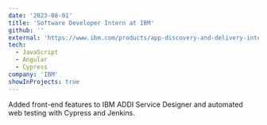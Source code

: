 ```yaml
---
date: '2023-08-01'
title: 'Software Developer Intern at IBM'
github: ''
external: 'https://www.ibm.com/products/app-discovery-and-delivery-intelligence'
tech:
  - JavaScript
  - Angular
  - Cypress
company: 'IBM'
showInProjects: true
---
```


Added front-end features to IBM ADDI Service Designer and automated web testing with Cypress and Jenkins.
